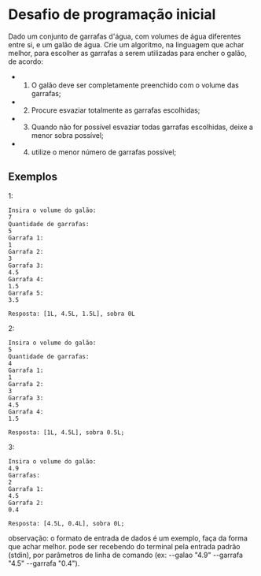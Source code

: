 # Desafio de programação inicial

Dado um conjunto de garrafas d'água, com volumes de água diferentes entre si, e um galão de água.
Crie um algoritmo, na linguagem que achar melhor, para escolher as garrafas a serem utilizadas para encher o galão, de acordo:
- 1) O galão deve ser completamente preenchido com o volume das garrafas;
- 2) Procure esvaziar totalmente as garrafas escolhidas;
- 3) Quando não for possível esvaziar todas garrafas escolhidas, deixe a menor sobra possível;
- 4) utilize o menor número de garrafas possível;

## Exemplos

1:

```
Insira o volume do galão:
7
Quantidade de garrafas:
5
Garrafa 1:
1
Garrafa 2:
3
Garrafa 3:
4.5
Garrafa 4:
1.5
Garrafa 5:
3.5

Resposta: [1L, 4.5L, 1.5L], sobra 0L
```

2:

```
Insira o volume do galão:
5
Quantidade de garrafas:
4
Garrafa 1:
1
Garrafa 2:
3
Garrafa 3:
4.5
Garrafa 4:
1.5

Resposta: [1L, 4.5L], sobra 0.5L;
```

3:

```
Insira o volume do galão:
4.9
Garrafas:
2
Garrafa 1:
4.5
Garrafa 2:
0.4

Resposta: [4.5L, 0.4L], sobra 0L;
```

observação: o formato de entrada de dados é um exemplo, faça da forma que achar melhor. pode ser recebendo do terminal pela entrada padrão (stdin), por parâmetros de linha de comando (ex: --galao "4.9" --garrafa "4.5" --garrafa "0.4").
